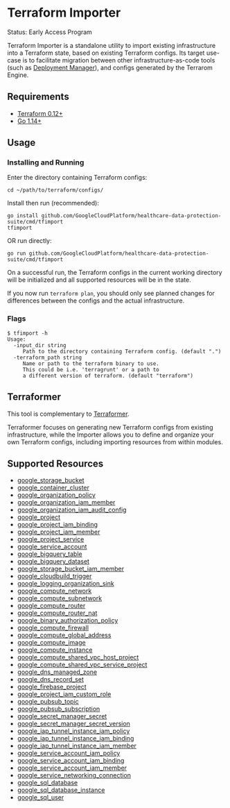 # Terraform Importer

Status: Early Access Program

Terraform Importer is a standalone utility to import existing infrastructure
into a Terraform state, based on existing Terraform configs. Its target use-case
is to facilitate migration between other infrastructure-as-code tools (such as
[Deployment Manager](https://cloud.google.com/deployment-manager)), and configs
generated by the Terrarom Engine.

## Requirements

- [Terraform 0.12+](https://www.terraform.io/downloads.html)
- [Go 1.14+](https://golang.org/dl/)

## Usage

### Installing and Running

Enter the directory containing Terraform configs:

```shell
cd ~/path/to/terraform/configs/
```

Install then run (recommended):

```shell
go install github.com/GoogleCloudPlatform/healthcare-data-protection-suite/cmd/tfimport
tfimport
```

OR run directly:

```shell
go run github.com/GoogleCloudPlatform/healthcare-data-protection-suite/cmd/tfimport
```

On a successful run, the Terraform configs in the current working directory
will be initialized and all supported resources will be in the state.

If you now run `terraform plan`, you should only see planned changes for
differences between the configs and the actual infrastructure.

### Flags

```shell
$ tfimport -h
Usage:
  -input_dir string
     Path to the directory containing Terraform config. (default ".")
  -terraform_path string
     Name or path to the terraform binary to use.
     This could be i.e. 'terragrunt' or a path to
     a different version of terraform. (default "terraform")
```

## Terraformer

This tool is complementary to
[Terraformer](https://github.com/GoogleCloudPlatform/terraformer).

Terraformer focuses on generating new Terraform configs from existing
infrastructure, while the Importer allows you to define and organize your own
Terraform configs, including importing resources from within modules.

## Supported Resources

- [google_storage_bucket](https://www.terraform.io/docs/providers/google/r/storage_bucket.html)
- [google_container_cluster](https://www.terraform.io/docs/providers/google/r/container_cluster.html)
- [google_organization_policy](https://www.terraform.io/docs/providers/google/r/google_organization_policy.html)
- [google_organization_iam_member](https://www.terraform.io/docs/providers/google/r/google_organization_iam_member.html)
- [google_organization_iam_audit_config](https://www.terraform.io/docs/providers/google/r/google_organization_iam_audit_config.html)
- [google_project](https://www.terraform.io/docs/providers/google/r/google_project.html)
- [google_project_iam_binding](https://www.terraform.io/docs/providers/google/r/google_project_iam.html#google_project_iam_binding-1)
- [google_project_iam_member](https://www.terraform.io/docs/providers/google/r/google_project_iam.html#google_project_iam_member-1)
- [google_project_service](https://www.terraform.io/docs/providers/google/r/google_project_service.html)
- [google_service_account](https://www.terraform.io/docs/providers/google/r/google_service_account.html)
- [google_bigquery_table](https://www.terraform.io/docs/providers/google/r/bigquery_table.html)
- [google_bigquery_dataset](https://www.terraform.io/docs/providers/google/r/bigquery_dataset.html)
- [google_storage_bucket_iam_member](https://www.terraform.io/docs/providers/google/r/storage_bucket_iam.html#google_storage_bucket_iam_member)
- [google_cloudbuild_trigger](https://www.terraform.io/docs/providers/google/r/cloudbuild_trigger.html)
- [google_logging_organization_sink](https://www.terraform.io/docs/providers/google/r/logging_organization_sink.html)
- [google_compute_network](https://www.terraform.io/docs/providers/google/r/compute_network.html)
- [google_compute_subnetwork](https://www.terraform.io/docs/providers/google/r/compute_subnetwork.html)
- [google_compute_router](https://www.terraform.io/docs/providers/google/r/compute_router.html)
- [google_compute_router_nat](https://www.terraform.io/docs/providers/google/r/compute_router_nat.html)
- [google_binary_authorization_policy](https://www.terraform.io/docs/providers/google/r/binary_authorization_policy.html)
- [google_compute_firewall](https://www.terraform.io/docs/providers/google/r/compute_firewall.html)
- [google_compute_global_address](https://www.terraform.io/docs/providers/google/r/compute_global_address.html)
- [google_compute_image](https://www.terraform.io/docs/providers/google/r/compute_image.html)
- [google_compute_instance](https://www.terraform.io/docs/providers/google/r/compute_instance.html)
- [google_compute_shared_vpc_host_project](https://www.terraform.io/docs/providers/google/r/compute_shared_vpc_host_project.html)
- [google_compute_shared_vpc_service_project](https://www.terraform.io/docs/providers/google/r/compute_shared_vpc_service_project.html)
- [google_dns_managed_zone](https://www.terraform.io/docs/providers/google/r/dns_managed_zone.html)
- [google_dns_record_set](https://www.terraform.io/docs/providers/google/r/dns_record_set.html)
- [google_firebase_project](https://www.terraform.io/docs/providers/google/r/firebase_project.html)
- [google_project_iam_custom_role](https://www.terraform.io/docs/providers/google/r/google_project_iam_custom_role.html)
- [google_pubsub_topic](https://www.terraform.io/docs/providers/google/r/pubsub_topic.html)
- [google_pubsub_subscription](https://www.terraform.io/docs/providers/google/r/pubsub_subscription.html)
- [google_secret_manager_secret](https://www.terraform.io/docs/providers/google/r/secret_manager_secret.html)
- [google_secret_manager_secret_version](https://www.terraform.io/docs/providers/google/r/secret_manager_secret_version.html)
- [google_iap_tunnel_instance_iam_policy](https://www.terraform.io/docs/providers/google/r/iap_tunnel_instance_iam.html)
- [google_iap_tunnel_instance_iam_binding](https://www.terraform.io/docs/providers/google/r/iap_tunnel_instance_iam.html)
- [google_iap_tunnel_instance_iam_member](https://www.terraform.io/docs/providers/google/r/iap_tunnel_instance_iam.html)
- [google_service_account_iam_policy](https://www.terraform.io/docs/providers/google/r/google_service_account_iam.html)
- [google_service_account_iam_binding](https://www.terraform.io/docs/providers/google/r/google_service_account_iam.html)
- [google_service_account_iam_member](https://www.terraform.io/docs/providers/google/r/google_service_account_iam.html)
- [google_service_networking_connection](https://www.terraform.io/docs/providers/google/r/service_networking_connection.html)
- [google_sql_database](https://www.terraform.io/docs/providers/google/r/sql_database.html)
- [google_sql_database_instance](https://www.terraform.io/docs/providers/google/r/sql_database_instance.html)
- [google_sql_user](https://www.terraform.io/docs/providers/google/r/sql_user.html)
